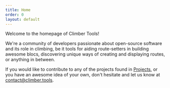 ```yaml
---
title: Home
order: 0
layout: default
---
```


<div markdown="1" class="space-y-5 hyphenate">
Welcome to the homepage of Climber Tools!

We're a community of developers passionate about open-source software and its role in climbing, be it tools for aiding route-setters in building awesome blocs, discovering unique ways of creating and displaying routes, or anything in between.

If you would like to contribute to any of the projects found in <a href="/projects" class="underline decoration-wavy decoration-sky-600">Projects</a>, or you have an awesome idea of your own, don't hesitate and let us know at <a class="underline decoration-wavy decoration-sky-600" href="mailto:contact@climber.tools">contact@climber.tools</a>.
</div>
